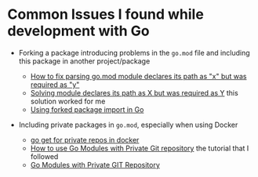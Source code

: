 # Common Issues I found while development with Go


- Forking a package introducing problems in the `go.mod` file and including this package in another project/package
	- [How to fix parsing go.mod module declares its path as "x" but was required as "y"](https://stackoverflow.com/questions/61311436/how-to-fix-parsing-go-mod-module-declares-its-path-as-x-but-was-required-as-y)
	- [Solving module declares its path as X but was required as Y](https://markcz.wordpress.com/2020/04/14/solving-module-declares-its-path-as-x-but-was-required-as-y/) this solution worked for me
	- [Using forked package import in Go](https://stackoverflow.com/questions/14323872/using-forked-package-import-in-go)


- Including private packages in `go.mod`, especially when using Docker
	- [go get for private repos in docker](https://divan.dev/posts/go_get_private/)
	- [How to use Go Modules with Private Git repository](https://dev.to/gopher/how-to-use-go-modules-with-private-git-repository-53b4) the tutorial that I followed
	- [Go Modules with Private GIT Repository](https://medium.com/swlh/go-modules-with-private-git-repository-3940b6835727)

